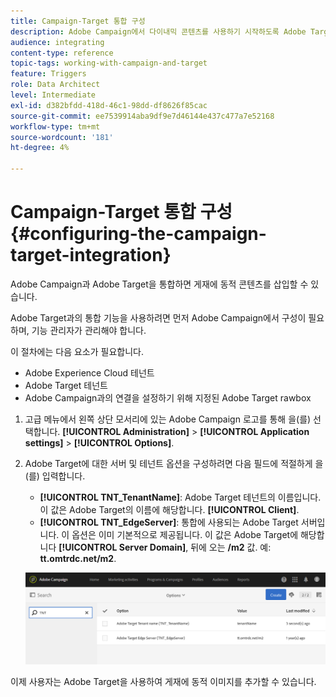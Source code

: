```yaml
---
title: Campaign-Target 통합 구성
description: Adobe Campaign에서 다이내믹 콘텐츠를 사용하기 시작하도록 Adobe Target 통합을 구성하는 방법에 대해 알아봅니다.
audience: integrating
content-type: reference
topic-tags: working-with-campaign-and-target
feature: Triggers
role: Data Architect
level: Intermediate
exl-id: d382bfdd-418d-46c1-98dd-df8626f85cac
source-git-commit: ee7539914aba9df9e7d46144e437c477a7e52168
workflow-type: tm+mt
source-wordcount: '181'
ht-degree: 4%

---
```


# Campaign-Target 통합 구성{#configuring-the-campaign-target-integration}

Adobe Campaign과 Adobe Target을 통합하면 게재에 동적 콘텐츠를 삽입할 수 있습니다.

Adobe Target과의 통합 기능을 사용하려면 먼저 Adobe Campaign에서 구성이 필요하며, 기능 관리자가 관리해야 합니다.

이 절차에는 다음 요소가 필요합니다.

* Adobe Experience Cloud 테넌트
* Adobe Target 테넌트
* Adobe Campaign과의 연결을 설정하기 위해 지정된 Adobe Target rawbox

1. 고급 메뉴에서 왼쪽 상단 모서리에 있는 Adobe Campaign 로고를 통해 을(를) 선택합니다. **[!UICONTROL Administration]** > **[!UICONTROL Application settings]** > **[!UICONTROL Options]**.
1. Adobe Target에 대한 서버 및 테넌트 옵션을 구성하려면 다음 필드에 적절하게 을(를) 입력합니다.

   * **[!UICONTROL TNT_TenantName]**: Adobe Target 테넌트의 이름입니다. 이 값은 Adobe Target의 이름에 해당합니다. **[!UICONTROL Client]**.
   * **[!UICONTROL TNT_EdgeServer]**: 통합에 사용되는 Adobe Target 서버입니다. 이 옵션은 이미 기본적으로 제공됩니다. 이 값은 Adobe Target에 해당합니다 **[!UICONTROL Server Domain]**, 뒤에 오는 **/m2** 값. 예: **tt.omtrdc.net/m2**.

   ![](assets/tar_options.png)

이제 사용자는 Adobe Target을 사용하여 게재에 동적 이미지를 추가할 수 있습니다.
